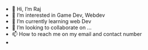 - 👋 Hi, I’m Raj
- 👀 I’m interested in Game Dev, Webdev
- 🌱 I’m currently learning web Dev
- 💞️ I’m looking to collaborate on ...
- 📫 How to reach me on my email and contact number
- 

<!---
rvspidy/rvspidy is a ✨ special ✨ repository because its `README.md` (this file) appears on your GitHub profile.
You can click the Preview link to take a look at your changes.
--->
